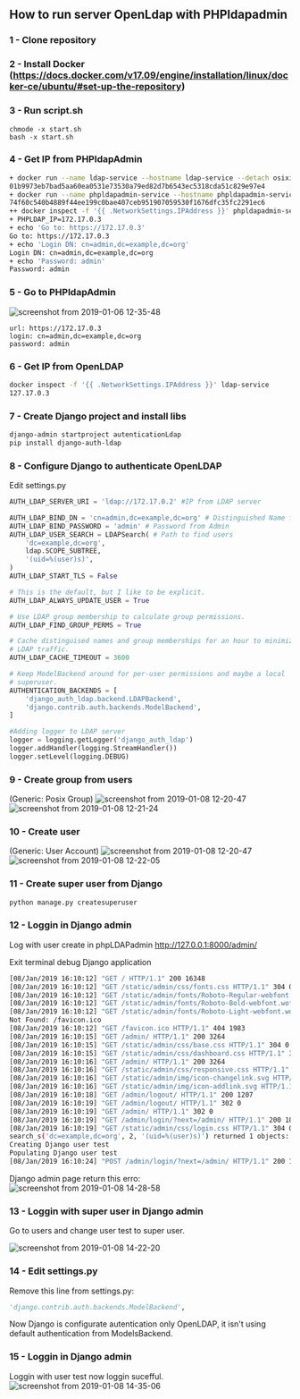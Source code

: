 ## How to run server OpenLdap with PHPldapadmin
### 1 - Clone repository
  
### 2 - Install Docker (https://docs.docker.com/v17.09/engine/installation/linux/docker-ce/ubuntu/#set-up-the-repository)
  
### 3 - Run script.sh
```console
chmode -x start.sh 
bash -x start.sh
```

### 4 - Get IP from PHPldapAdmin
```bash
+ docker run --name ldap-service --hostname ldap-service --detach osixia/openldap:1.1.8
01b9973eb7bad5aa60ea0531e73530a79ed82d7b6543ec5318cda51c829e97e4
+ docker run --name phpldapadmin-service --hostname phpldapadmin-service --link ldap-service:ldap-host --env PHPLDAPADMIN_LDAP_HOSTS=ldap-host --detach osixia/phpldapadmin:0.7.2
74f60c540b4889f44ee199c0bae407ceb951907059530f1676dfc35fc2291ec6
++ docker inspect -f '{{ .NetworkSettings.IPAddress }}' phpldapadmin-service
+ PHPLDAP_IP=172.17.0.3
+ echo 'Go to: https://172.17.0.3'
Go to: https://172.17.0.3
+ echo 'Login DN: cn=admin,dc=example,dc=org'
Login DN: cn=admin,dc=example,dc=org
+ echo 'Password: admin'
Password: admin
```

### 5 - Go to PHPldapAdmin
  ![screenshot from 2019-01-06 12-35-48](https://user-images.githubusercontent.com/12220181/50763854-280eee80-1258-11e9-9cc6-6696bda5fb24.png)
  
    url: https://172.17.0.3
    login: cn=admin,dc=example,dc=org
    password: admin

### 6 - Get IP from OpenLDAP
```bash
docker inspect -f '{{ .NetworkSettings.IPAddress }}' ldap-service
127.17.0.3
```

### 7 - Create Django project and install libs
```bash
django-admin startproject autenticationLdap
pip install django-auth-ldap
```

### 8 - Configure Django to authenticate OpenLDAP
Edit settings.py
```python
AUTH_LDAP_SERVER_URI = 'ldap://172.17.0.2' #IP from LDAP server

AUTH_LDAP_BIND_DN = 'cn=admin,dc=example,dc=org' # Distinguished Name from Admin
AUTH_LDAP_BIND_PASSWORD = 'admin' # Password from Admin
AUTH_LDAP_USER_SEARCH = LDAPSearch( # Path to find users 
    'dc=example,dc=org',
    ldap.SCOPE_SUBTREE,
    '(uid=%(user)s)',
)
AUTH_LDAP_START_TLS = False

# This is the default, but I like to be explicit.
AUTH_LDAP_ALWAYS_UPDATE_USER = True

# Use LDAP group membership to calculate group permissions.
AUTH_LDAP_FIND_GROUP_PERMS = True

# Cache distinguised names and group memberships for an hour to minimize
# LDAP traffic.
AUTH_LDAP_CACHE_TIMEOUT = 3600

# Keep ModelBackend around for per-user permissions and maybe a local
# superuser.
AUTHENTICATION_BACKENDS = [
    'django_auth_ldap.backend.LDAPBackend',
    'django.contrib.auth.backends.ModelBackend',
]

#Adding logger to LDAP server
logger = logging.getLogger('django_auth_ldap')
logger.addHandler(logging.StreamHandler())
logger.setLevel(logging.DEBUG)
```

### 9 - Create group from users
(Generic: Posix Group)
![screenshot from 2019-01-08 12-20-47](https://user-images.githubusercontent.com/12220181/50836440-5b2cad00-1340-11e9-83d4-77203f25f17e.png) 
![screenshot from 2019-01-08 12-21-24](https://user-images.githubusercontent.com/12220181/50836441-5b2cad00-1340-11e9-9aab-72cbcaafedaa.png)

### 10 - Create user
(Generic: User Account)
![screenshot from 2019-01-08 12-20-47](https://user-images.githubusercontent.com/12220181/50836440-5b2cad00-1340-11e9-83d4-77203f25f17e.png) 
![screenshot from 2019-01-08 12-22-05](https://user-images.githubusercontent.com/12220181/50836442-5bc54380-1340-11e9-82d8-79d60f1a3278.png)

### 11 - Create super user from Django
```bash
python manage.py createsuperuser
```

### 12 - Loggin in Django admin
Log with user create in phpLDAPadmin
http://127.0.0.1:8000/admin/

Exit terminal debug Django application
```bash
[08/Jan/2019 16:10:12] "GET / HTTP/1.1" 200 16348
[08/Jan/2019 16:10:12] "GET /static/admin/css/fonts.css HTTP/1.1" 304 0
[08/Jan/2019 16:10:12] "GET /static/admin/fonts/Roboto-Regular-webfont.woff HTTP/1.1" 304 0
[08/Jan/2019 16:10:12] "GET /static/admin/fonts/Roboto-Bold-webfont.woff HTTP/1.1" 304 0
[08/Jan/2019 16:10:12] "GET /static/admin/fonts/Roboto-Light-webfont.woff HTTP/1.1" 304 0
Not Found: /favicon.ico
[08/Jan/2019 16:10:12] "GET /favicon.ico HTTP/1.1" 404 1983
[08/Jan/2019 16:10:15] "GET /admin/ HTTP/1.1" 200 3264
[08/Jan/2019 16:10:15] "GET /static/admin/css/base.css HTTP/1.1" 304 0
[08/Jan/2019 16:10:15] "GET /static/admin/css/dashboard.css HTTP/1.1" 304 0
[08/Jan/2019 16:10:16] "GET /admin/ HTTP/1.1" 200 3264
[08/Jan/2019 16:10:16] "GET /static/admin/css/responsive.css HTTP/1.1" 304 0
[08/Jan/2019 16:10:16] "GET /static/admin/img/icon-changelink.svg HTTP/1.1" 304 0
[08/Jan/2019 16:10:16] "GET /static/admin/img/icon-addlink.svg HTTP/1.1" 304 0
[08/Jan/2019 16:10:18] "GET /admin/logout/ HTTP/1.1" 200 1207
[08/Jan/2019 16:10:19] "GET /admin/logout/ HTTP/1.1" 302 0
[08/Jan/2019 16:10:19] "GET /admin/ HTTP/1.1" 302 0
[08/Jan/2019 16:10:19] "GET /admin/login/?next=/admin/ HTTP/1.1" 200 1819
[08/Jan/2019 16:10:19] "GET /static/admin/css/login.css HTTP/1.1" 304 0
search_s('dc=example,dc=org', 2, '(uid=%(user)s)') returned 1 objects: cn=test,dc=example,dc=org
Creating Django user test
Populating Django user test
[08/Jan/2019 16:10:24] "POST /admin/login/?next=/admin/ HTTP/1.1" 200 1979
```

Django admin page return this erro:
![screenshot from 2019-01-08 14-28-58](https://user-images.githubusercontent.com/12220181/50844398-c7fc7300-1351-11e9-9da0-ff5a104b8811.png)


### 13 - Loggin with super user in Django admin
Go to users and change user test to super user.

![screenshot from 2019-01-08 14-22-20](https://user-images.githubusercontent.com/12220181/50843970-ea41c100-1350-11e9-9af3-d0383da15029.png)

### 14 - Edit settings.py
Remove this line from settings.py:
```python    
'django.contrib.auth.backends.ModelBackend',
```
Now Django is configurate autentication only OpenLDAP, it isn't using default authentication from ModelsBackend.

### 15 - Loggin in Django admin
Loggin with user test now loggin sucefful.
![screenshot from 2019-01-08 14-35-06](https://user-images.githubusercontent.com/12220181/50844793-a8b21580-1352-11e9-8c6d-bb5c190f29ea.png)
